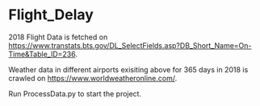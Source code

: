 # Flight_Delay
2018 Flight Data is fetched on https://www.transtats.bts.gov/DL_SelectFields.asp?DB_Short_Name=On-Time&Table_ID=236.

Weather data in different airports exisiting above for 365 days in 2018 is crawled on https://www.worldweatheronline.com/.

Run ProcessData.py to start the project.
